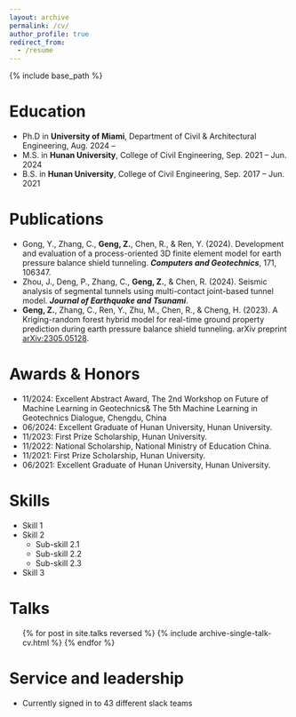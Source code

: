 ```yaml
---
layout: archive
permalink: /cv/
author_profile: true
redirect_from:
  - /resume
---
```


{% include base_path %}

Education
======
* Ph.D in **University of Miami**, Department of Civil & Architectural Engineering, Aug. 2024 –
* M.S. in **Hunan University**, College of Civil Engineering, Sep. 2021 – Jun. 2024
* B.S. in **Hunan University**, College of Civil Engineering, Sep. 2017 – Jun. 2021

Publications
======
* Gong, Y., Zhang, C., **Geng, Z.**, Chen, R., & Ren, Y. (2024). Development and evaluation of a process-oriented 3D finite element model for earth pressure balance shield tunneling.
   ***Computers and Geotechnics***, 171, 106347.
* Zhou, J., Deng, P., Zhang, C., **Geng, Z.**, & Chen, R. (2024). Seismic analysis of segmental tunnels using multi-contact joint-based tunnel model. ***Journal of Earthquake and Tsunami***.
* **Geng, Z.**, Zhang, C., Ren, Y., Zhu, M., Chen, R., & Cheng, H. (2023). A Kriging-random forest hybrid model for real-time ground property prediction during earth pressure balance shield 
   tunneling. arXiv preprint [arXiv:2305.05128](https://arxiv.org/abs/2305.05128).

Awards & Honors
======
* 11/2024: Excellent Abstract Award, The 2nd Workshop on Future of Machine Learning in Geotechnics& The 5th Machine Learning in Geotechnics Dialogue, Chengdu, China
* 06/2024: Excellent Graduate of Hunan University, Hunan University.
* 11/2023: First Prize Scholarship, Hunan University.
* 11/2022: National Scholarship, National Ministry of Education China.
* 11/2021: First Prize Scholarship, Hunan University.
* 06/2021: Excellent Graduate of Hunan University, Hunan University.

Skills
======
* Skill 1
* Skill 2
  * Sub-skill 2.1
  * Sub-skill 2.2
  * Sub-skill 2.3
* Skill 3


  
Talks
======
  <ul>{% for post in site.talks reversed %}
    {% include archive-single-talk-cv.html  %}
  {% endfor %}</ul>
  
  
Service and leadership
======
* Currently signed in to 43 different slack teams
